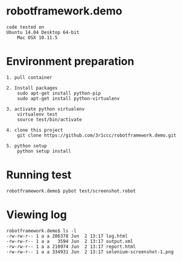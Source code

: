 robotframework.demo
===================
	code tested on
	Ubuntu 14.04 Desktop 64-bit
        Mac OSX 10.11.5

Environment preparation 
=======================
	1. pull container

	2. Install packages
        sudo apt-get install python-pip
        sudo apt-get install python-virtualenv

	3. activate python virtualenv
        virtualenv test
        source test/bin/activate
	
	4. clone this project
        git clone https://github.com/3r1ccc/robotframework.demo.git

	5. python setup
        python setup install

Running test
============
	robotframework.demo$ pybot test/screenshot.robot

Viewing log
===========
	robotframework.demo$ ls -l
	-rw-rw-r-- 1 a a 206378 Jun  2 13:17 log.html
	-rw-rw-r-- 1 a a   3594 Jun  2 13:17 output.xml
	-rw-rw-r-- 1 a a 210974 Jun  2 13:17 report.html
	-rw-rw-r-- 1 a a 334931 Jun  2 13:17 selenium-screenshot-1.png
